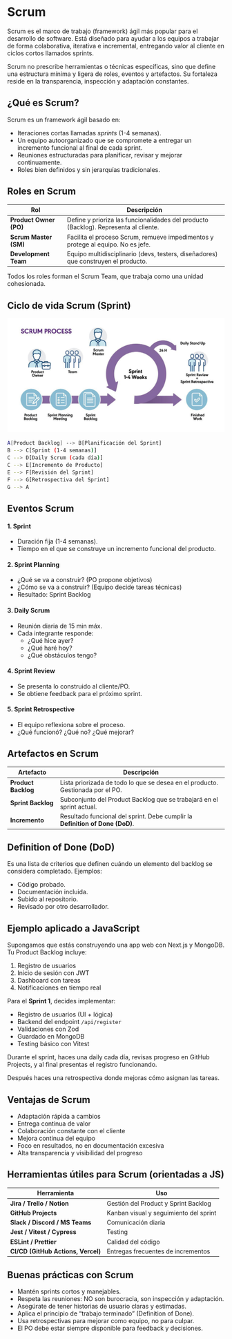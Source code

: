 # **Scrum**

Scrum es el marco de trabajo (framework) ágil más popular para el desarrollo de software. Está diseñado para ayudar a los equipos a trabajar de forma colaborativa, iterativa e incremental, entregando valor al cliente en ciclos cortos llamados sprints.

Scrum no prescribe herramientas o técnicas específicas, sino que define una estructura mínima y ligera de roles, eventos y artefactos. Su fortaleza reside en la transparencia, inspección y adaptación constantes.



## ¿Qué es Scrum?

Scrum es un framework ágil basado en:
- Iteraciones cortas llamadas *sprints* (1-4 semanas).
- Un equipo autoorganizado que se compromete a entregar un incremento funcional al final de cada sprint.
- Reuniones estructuradas para planificar, revisar y mejorar continuamente.
- Roles bien definidos y sin jerarquías tradicionales.



## Roles en Scrum

| Rol                    | Descripción                                                                          |
| ---------------------- | ------------------------------------------------------------------------------------ |
| **Product Owner (PO)** | Define y prioriza las funcionalidades del producto (Backlog). Representa al cliente. |
| **Scrum Master (SM)**  | Facilita el proceso Scrum, remueve impedimentos y protege al equipo. No es jefe.     |
| **Development Team**   | Equipo multidisciplinario (devs, testers, diseñadores) que construyen el producto.   |

Todos los roles forman el Scrum Team, que trabaja como una unidad cohesionada.



## Ciclo de vida Scrum (Sprint)

![Ciclo de vida de Scrum | 720](./imagenes/scrum.jpg)

```bash
A[Product Backlog] --> B[Planificación del Sprint]
B --> C[Sprint (1-4 semanas)]
C --> D[Daily Scrum (cada día)]
C --> E[Incremento de Producto]
E --> F[Revisión del Sprint]
F --> G[Retrospectiva del Sprint]
G --> A
```



## Eventos Scrum

#### 1. Sprint
- Duración fija (1-4 semanas).
- Tiempo en el que se construye un incremento funcional del producto.
#### 2. Sprint Planning
- ¿Qué se va a construir? (PO propone objetivos)
- ¿Cómo se va a construir? (Equipo decide tareas técnicas)
- Resultado: Sprint Backlog
#### 3. Daily Scrum
- Reunión diaria de 15 min máx.
- Cada integrante responde:
    - ¿Qué hice ayer?
    - ¿Qué haré hoy?
    - ¿Qué obstáculos tengo?
#### 4. Sprint Review
- Se presenta lo construido al cliente/PO.
- Se obtiene feedback para el próximo sprint.
#### 5. Sprint Retrospective
- El equipo reflexiona sobre el proceso.
- ¿Qué funcionó? ¿Qué no? ¿Qué mejorar?



## Artefactos en Scrum

| Artefacto           | Descripción                                                                    |
| ------------------- | ------------------------------------------------------------------------------ |
| **Product Backlog** | Lista priorizada de todo lo que se desea en el producto. Gestionada por el PO. |
| **Sprint Backlog**  | Subconjunto del Product Backlog que se trabajará en el sprint actual.          |
| **Incremento**      | Resultado funcional del sprint. Debe cumplir la **Definition of Done (DoD)**.  |



## Definition of Done (DoD)

Es una lista de criterios que definen cuándo un elemento del backlog se considera completado. Ejemplos:
- Código probado.
- Documentación incluida.
- Subido al repositorio.
- Revisado por otro desarrollador.



## Ejemplo aplicado a JavaScript

Supongamos que estás construyendo una app web con Next.js y MongoDB. Tu Product Backlog incluye:
1. Registro de usuarios
2. Inicio de sesión con JWT
3. Dashboard con tareas
4. Notificaciones en tiempo real

Para el **Sprint 1**, decides implementar:
- Registro de usuarios (UI + lógica)
- Backend del endpoint `/api/register`
- Validaciones con Zod
- Guardado en MongoDB
- Testing básico con Vitest

Durante el sprint, haces una daily cada día, revisas progreso en GitHub Projects, y al final presentas el registro funcionando.

Después haces una retrospectiva donde mejoras cómo asignan las tareas.



## Ventajas de Scrum

* Adaptación rápida a cambios  
* Entrega continua de valor  
* Colaboración constante con el cliente  
* Mejora continua del equipo  
* Foco en resultados, no en documentación excesiva  
* Alta transparencia y visibilidad del progreso



## Herramientas útiles para Scrum (orientadas a JS)

|Herramienta|Uso|
|---|---|
|**Jira / Trello / Notion**|Gestión del Product y Sprint Backlog|
|**GitHub Projects**|Kanban visual y seguimiento del sprint|
|**Slack / Discord / MS Teams**|Comunicación diaria|
|**Jest / Vitest / Cypress**|Testing|
|**ESLint / Prettier**|Calidad del código|
|**CI/CD (GitHub Actions, Vercel)**|Entregas frecuentes de incrementos|



## Buenas prácticas con Scrum

- Mantén sprints cortos y manejables.
- Respeta las reuniones: NO son burocracia, son inspección y adaptación.
- Asegúrate de tener historias de usuario claras y estimadas.
- Aplica el principio de “trabajo terminado” (Definition of Done).
- Usa retrospectivas para mejorar como equipo, no para culpar.
- El PO debe estar siempre disponible para feedback y decisiones.